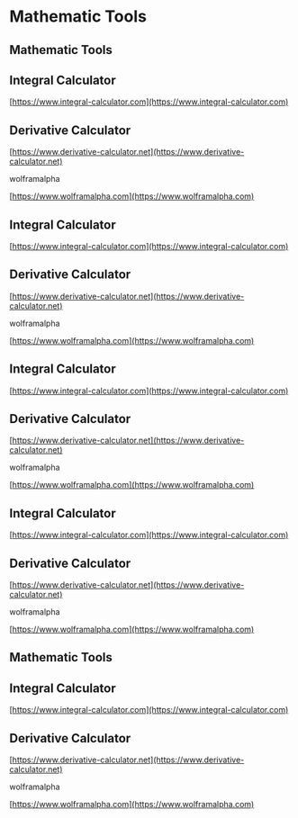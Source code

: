 # Mathematic Tools

## Mathematic Tools

## Integral Calculator

[https://www.integral-calculator.com](https://www.integral-calculator.com)

## Derivative Calculator

[https://www.derivative-calculator.net](https://www.derivative-calculator.net)

wolframalpha

[https://www.wolframalpha.com](https://www.wolframalpha.com)

## Integral Calculator

[https://www.integral-calculator.com](https://www.integral-calculator.com)

## Derivative Calculator

[https://www.derivative-calculator.net](https://www.derivative-calculator.net)

wolframalpha

[https://www.wolframalpha.com](https://www.wolframalpha.com)

## Integral Calculator

[https://www.integral-calculator.com](https://www.integral-calculator.com)

## Derivative Calculator

[https://www.derivative-calculator.net](https://www.derivative-calculator.net)

wolframalpha

[https://www.wolframalpha.com](https://www.wolframalpha.com)

## Integral Calculator

[https://www.integral-calculator.com](https://www.integral-calculator.com)

## Derivative Calculator

[https://www.derivative-calculator.net](https://www.derivative-calculator.net)

wolframalpha

[https://www.wolframalpha.com](https://www.wolframalpha.com)

## Mathematic Tools

## Integral Calculator

[https://www.integral-calculator.com](https://www.integral-calculator.com)

## Derivative Calculator

[https://www.derivative-calculator.net](https://www.derivative-calculator.net)

wolframalpha

[https://www.wolframalpha.com](https://www.wolframalpha.com)

